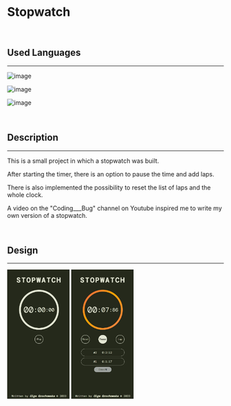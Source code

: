 # Stopwatch

<br/>

## Used Languages

---

![image](https://img.shields.io/badge/HTML5-E34F26?style=for-the-badge&logo=html5&logoColor=white)

![image](https://img.shields.io/badge/CSS3-1572B6?style=for-the-badge&logo=css3&logoColor=white)

![image](https://img.shields.io/badge/JavaScript-323330?style=for-the-badge&logo=javascript&logoColor=F7DF1E)

<br/>

## Description

---

This is a small project in which a stopwatch was built.

After starting the timer, there is an option to pause the time and add laps.

There is also implemented the possibility to reset the list of laps and the whole clock.

A video on the "Coding\_\_\_Bug" channel on Youtube inspired me to write my own version of a stopwatch.

<br/>

## Design

---

<img src="stopwatch1.jpg" alt="Appearance at the start" style="height: 300px" > 
<img src="stopwatch2.jpg" alt="Appearance during timekeeping" style="height: 
300px" >
